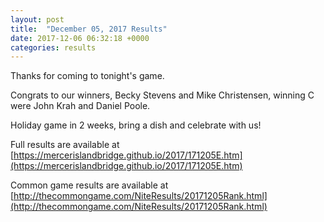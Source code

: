 ```yaml
---
layout: post
title:  "December 05, 2017 Results"
date: 2017-12-06 06:32:18 +0000
categories: results
---
```

Thanks for coming to tonight's game.

Congrats to our winners, Becky Stevens and Mike Christensen, winning C were John Krah and Daniel Poole.

Holiday game in 2 weeks, bring a dish and celebrate with us!

Full results are available at [https://mercerislandbridge.github.io/2017/171205E.htm](https://mercerislandbridge.github.io/2017/171205E.htm)

Common game results are available at [http://thecommongame.com/NiteResults/20171205Rank.html](http://thecommongame.com/NiteResults/20171205Rank.html)
